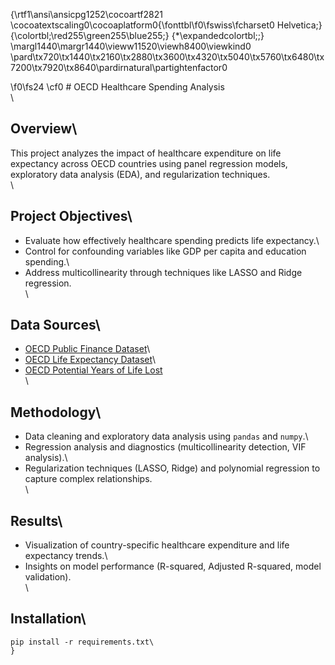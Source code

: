 {\rtf1\ansi\ansicpg1252\cocoartf2821
\cocoatextscaling0\cocoaplatform0{\fonttbl\f0\fswiss\fcharset0 Helvetica;}
{\colortbl;\red255\green255\blue255;}
{\*\expandedcolortbl;;}
\margl1440\margr1440\vieww11520\viewh8400\viewkind0
\pard\tx720\tx1440\tx2160\tx2880\tx3600\tx4320\tx5040\tx5760\tx6480\tx7200\tx7920\tx8640\pardirnatural\partightenfactor0

\f0\fs24 \cf0 # OECD Healthcare Spending Analysis\
\
## Overview\
This project analyzes the impact of healthcare expenditure on life expectancy across OECD countries using panel regression models, exploratory data analysis (EDA), and regularization techniques.\
\
## Project Objectives\
- Evaluate how effectively healthcare spending predicts life expectancy.\
- Control for confounding variables like GDP per capita and education spending.\
- Address multicollinearity through techniques like LASSO and Ridge regression.\
\
## Data Sources\
- [OECD Public Finance Dataset](https://data.oecd.org)\
- [OECD Life Expectancy Dataset](https://data.oecd.org)\
- [OECD Potential Years of Life Lost](https://data.oecd.org)\
\
## Methodology\
- Data cleaning and exploratory data analysis using `pandas` and `numpy`.\
- Regression analysis and diagnostics (multicollinearity detection, VIF analysis).\
- Regularization techniques (LASSO, Ridge) and polynomial regression to capture complex relationships.\
\
## Results\
- Visualization of country-specific healthcare expenditure and life expectancy trends.\
- Insights on model performance (R-squared, Adjusted R-squared, model validation).\
\
## Installation\
```bash\
pip install -r requirements.txt\
}